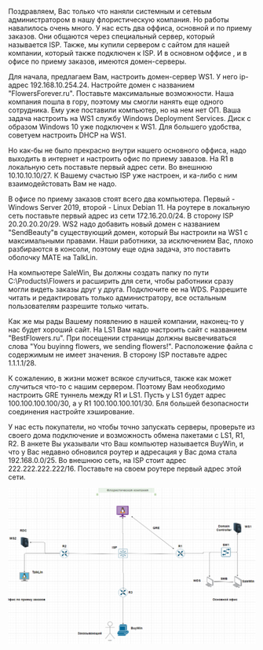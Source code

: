 Поздравляем, Вас только что наняли системным и сетевым администратором в нашу флористическую компания. Но работы навалилось очень много.
У нас есть два оффиса, основной и по приему заказов. Они общаются через специальный сервер, который называется ISP.
Также, мы купили сервером с сайтом для нашей компании, который также подключен к ISP. 
И в основном оффисе , и в офисе по приему заказов, имеются домен-серверы.

Для начала, предлагаем Вам, настроить домен-сервер WS1. У него ip-адрес 192.168.10.254.24. Настройте домен с названием "FlowersForever.ru".
Поставьте максимальные возможности. 
Наша компания пошла в гору, поэтому мы смогли нанять еще одного сотрудника. Ему уже поставили компьютер, но на нем нет ОП.
Ваша задача настроить на WS1 службу Windows Deployment Services. Диск с образом Windows 10 уже подключен к WS1. 
Для большего удобства, советуем настроить DHCP на WS1. 

Но как-бы не было прекрасно внутри нашего основного оффиса, надо выходить в интернет и настроить офис по приему завазов.
На R1 в локальную сеть поставьте первый адрес сети. Во внешнюю 10.10.10.10/27. К Вашему счастью ISP уже настроен, и ка-либо с ним взаимодейстовать Вам не надо.

В офисе по приему заказов стоят всего два компьютера. Первый - Windows Server 2019, второй -  Linux Debian 11.
На роутере в локальную сеть поставьте первый адрес из сети 172.16.20.0/24. В сторону ISP 20.20.20.20/29.
WS2 надо добавить новый домен с названием "SendBeauty"в существующий домен, который Вы настроили на WS1 c максимальными правами.
Наши работники, за исключением Вас, плохо разбираются в консоли, поэтому еще одна задача, это поставить оболочку MATE на TalkLin.

На компьютере SaleWin, Вы должны создать папку по пути C:\Products\Flowers и расширить для сети, чтобы работники сразу могли видеть заказы друг у друга.
Подключите ее на WDS. Разрешите читать и редактировать только администратору, все остальным пользователям разрешите только читать.

Как же мы рады Вашему появлению в нашей компании, наконец-то у нас будет хороший сайт. На LS1 Вам надо настроить сайт с названием "BestFlowers.ru".
При посещении страницы должны высвечиваться слова "You buyinng flowers, we sending flowers!". Расположение файла с содержимым не имеет значения.
В сторону ISP поставьте адрес 1.1.1.1/28.

К сожалению, в жизни может всякое случиться, также как может случиться что-то с нашим сервером. Поэтому Вам необходимо настроить GRE туннель между R1 и LS1. Пусть у LS1 будет адрес 100.100.100.100/30, а у R1 100.100.100.101/30. Бля большей безопасности соединения настройте хэширование.

У нас есть покупатели, но чтобы точно запускать серверы, проверьте из своего дома подключение и возможность обмена пакетами с LS1, R1, R2. В анкете Вы указывали что Ваш компьютер называется BuyWin, и что у Вас недавно обновился роутер и адресация у Вас дома стала 192.168.0.0/25.
Во внешнюю сеть, на ISP стоит адрес 222.222.222.222/16. Поставьте на своем роутере первый адрес этой сети.








![image](https://github.com/1BABAYKA1/Offices/blob/main/топология.png)
